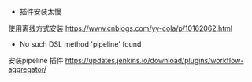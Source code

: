 <!--
 * @Author: wjn
 * @Date: 2020-09-10 10:12:05
 * @LastEditors: wjn
 * @LastEditTime: 2020-09-24 09:48:15
-->
* 插件安装太慢

使用离线方式安装
https://www.cnblogs.com/yy-cola/p/10162062.html

* No such DSL method 'pipeline' found 

安装pipeline 插件
https://updates.jenkins.io/download/plugins/workflow-aggregator/


